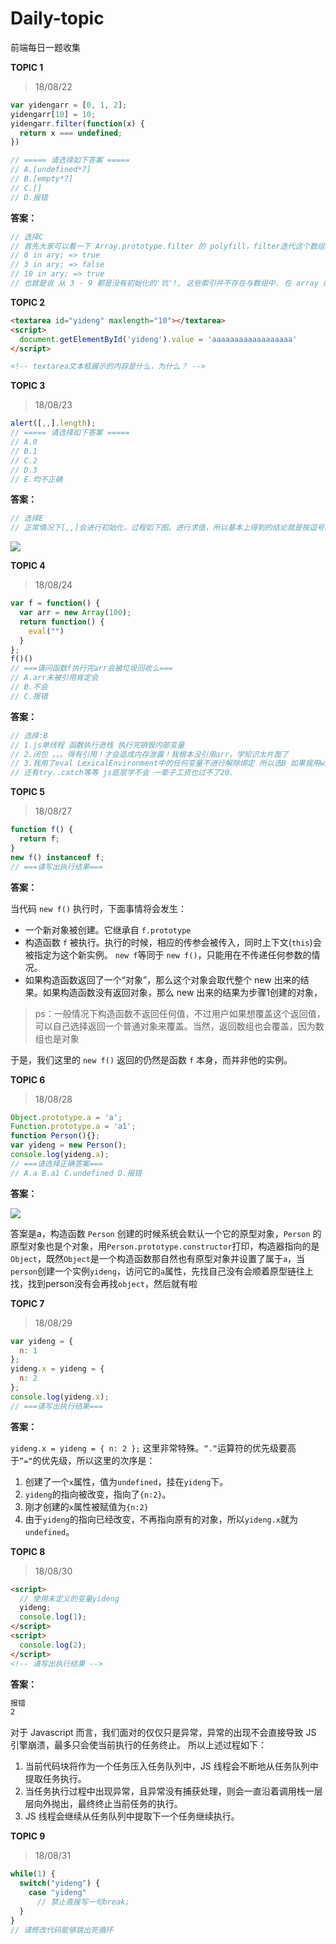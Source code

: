 # Daily-topic

前端每日一题收集

**TOPIC 1**

> 18/08/22

```js
var yidengarr = [0, 1, 2];
yidengarr[10] = 10;
yidengarr.filter(function(x) {
  return x === undefined;
})

// ===== 请选择如下答案 =====
// A.[undefined*7]
// B.[empty*7]
// C.[]
// D.报错
```

**答案：**

```js
// 选择C
// 首先大家可以看一下 Array.prototype.filter 的 polyfill，filter迭代这个数组的时候, 首先检查了这个索引值是不是数组的一个属性, 那么我们测试一下.
// 0 in ary; => true
// 3 in ary; => false
// 10 in ary; => true
// 也就是说 从 3 - 9 都是没有初始化的'坑'!, 这些索引并不存在与数组中. 在 array 的函数调用的时候是会跳过这些'坑'的.
```

**TOPIC 2**

```html
<textarea id="yideng" maxlength="10"></textarea>
<script>
  document.getElementById('yideng').value = 'aaaaaaaaaaaaaaaaaa'
</script>

<!-- textarea文本框展示的内容是什么，为什么？ -->
```

**TOPIC 3**

> 18/08/23

```js
alert([,,].length);
// ===== 请选择如下答案 =====
// A.0
// B.1
// C.2
// D.3
// E.均不正确
```

**答案：**

```js
// 选择E
// 正常情况下[,,]会进行初始化，过程如下图。进行求值，所以基本上得到的结论就是按逗号的个数进行计算。所以等于2（ES6的标准也是最后一个已逗号结尾）.但是在IE8以下为[占,占,占]，所以等于3。
```

![](http://cdn-blog.liusixin.cn/topic3.jpg)

**TOPIC 4**

> 18/08/24

```js
var f = function() {
  var arr = new Array(100);
  return function() {
    eval("")
  }
};
f()()
// ===请问函数f执行完arr会被垃圾回收么===
// A.arr未被引用肯定会
// B.不会
// C.报错
```

**答案：**

```js
// 选择:B
// 1.js单线程 函数执行进栈 执行完销毁内部变量
// 2.闭包 。。。得有引用！才会造成内存泄露！我根本没引用arr，学知识太片面了
// 3.我用了eval LexicalEnvironment中的任何变量不进行解除绑定 所以选B 如果我用widnow.eval或者没用 上面的arr直接回收
// 还有try..catch等等 js底层学不会 一辈子工资也过不了20.
```

**TOPIC 5**

> 18/08/27

```js
function f() {
  return f;
}
new f() instanceof f;
// ===请写出执行结果===
```

**答案：**

当代码 `new f()` 执行时，下面事情将会发生：

- 一个新对象被创建。它继承自 `f.prototype`
- 构造函数 `f` 被执行。执行的时候，相应的传参会被传入，同时上下文(`this`)会被指定为这个新实例。 `new f`等同于 `new f()`，只能用在不传递任何参数的情况。
- 如果构造函数返回了一个“对象”，那么这个对象会取代整个 new 出来的结果。如果构造函数没有返回对象，那么 new 出来的结果为步骤1创建的对象，

> ps：一般情况下构造函数不返回任何值，不过用户如果想覆盖这个返回值，可以自己选择返回一个普通对象来覆盖。当然，返回数组也会覆盖，因为数组也是对象

于是，我们这里的 `new f()` 返回的仍然是函数 `f` 本身，而并非他的实例。

**TOPIC 6**

> 18/08/28

```js
Object.prototype.a = 'a';
Function.prototype.a = 'a1';
function Person(){};
var yideng = new Person();
console.log(yideng.a);
// ===请选择正确答案===
// A.a B.a1 C.undefined D.报错
```

**答案：**

![](http://cdn-blog.liusixin.cn/4c4eb329a2f886fb8fa26ea8b50a274a.jpg)

答案是a，构造函数 `Person` 创建的时候系统会默认一个它的原型对象，`Person` 的原型对象也是个对象，用`Person.prototype.constructor`打印，构造器指向的是`Object`，既然`Object`是一个构造函数那自然也有原型对象并设置了属于`a`，当`person`创建一个实例`yideng`，访问它的`a`属性，先找自己没有会顺着原型链往上找，找到person没有会再找`object`，然后就有啦

**TOPIC 7**

> 18/08/29

```js
var yideng = {
  n: 1
};
yideng.x = yideng = {
  n: 2
};
console.log(yideng.x);
// ===请写出执行结果===
```

**答案：**

`yideng.x = yideng = { n: 2 };` 这里非常特殊。`“.“`运算符的优先级要高于`”=“`的优先级，所以这里的次序是：

1. 创建了一个`x`属性，值为`undefined`，挂在`yideng`下。
2. `yideng`的指向被改变，指向了`{n:2}`。
3. 刚才创建的`x`属性被赋值为`{n:2}`
4. 由于`yideng`的指向已经改变，不再指向原有的对象，所以`yideng.x`就为`undefined`。

**TOPIC 8**

> 18/08/30

```html
<script>
  // 使用未定义的变量yideng
  yideng;
  console.log(1);
</script>
<script>
  console.log(2);
</script>
<!-- 请写出执行结果 -->
```

**答案：**

```sh
报错
2
```

对于 Javascript 而言，我们面对的仅仅只是异常，异常的出现不会直接导致 JS 引擎崩溃，最多只会使当前执行的任务终止。
所以上述过程如下：

1. 当前代码块将作为一个任务压入任务队列中，JS 线程会不断地从任务队列中提取任务执行。
2. 当任务执行过程中出现异常，且异常没有捕获处理，则会一直沿着调用栈一层层向外抛出，最终终止当前任务的执行。
3. JS 线程会继续从任务队列中提取下一个任务继续执行。

**TOPIC 9**

> 18/08/31

```js
while(1) {
  switch("yideng") {
    case "yideng"
      // 禁止直接写一句break;
  }
}
// 请修改代码能够跳出死循环
```